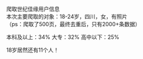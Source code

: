 爬取世纪佳缘用户信息    
本次主要爬取的对象：18-24岁，四川，女，有照片   
（ps：爬取了500页，最终去重后，只有2000+条数据）

本科及以上：34%
大专：32%
高中以下：25%

18岁居然还有11个人！

